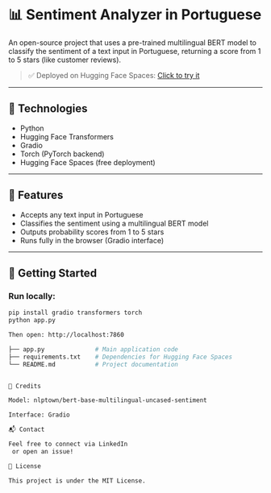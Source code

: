 # 📊 Sentiment Analyzer in Portuguese

An open-source project that uses a pre-trained multilingual BERT model to classify the sentiment of a text input in Portuguese, returning a score from 1 to 5 stars (like customer reviews).

> ✅ Deployed on Hugging Face Spaces: [Click to try it](https://huggingface.co/spaces/gpsxpc/analisador-sentimento-pt)

---

## 🔧 Technologies
- Python
- Hugging Face Transformers
- Gradio
- Torch (PyTorch backend)
- Hugging Face Spaces (free deployment)

---

## 📌 Features
- Accepts any text input in Portuguese
- Classifies the sentiment using a multilingual BERT model
- Outputs probability scores from 1 to 5 stars
- Runs fully in the browser (Gradio interface)

---

## 🚀 Getting Started

### Run locally:
```bash
pip install gradio transformers torch
python app.py

Then open: http://localhost:7860

├── app.py              # Main application code
├── requirements.txt    # Dependencies for Hugging Face Spaces
└── README.md           # Project documentation


🧠 Credits

Model: nlptown/bert-base-multilingual-uncased-sentiment

Interface: Gradio

📬 Contact

Feel free to connect via LinkedIn
 or open an issue!

📝 License

This project is under the MIT License.
